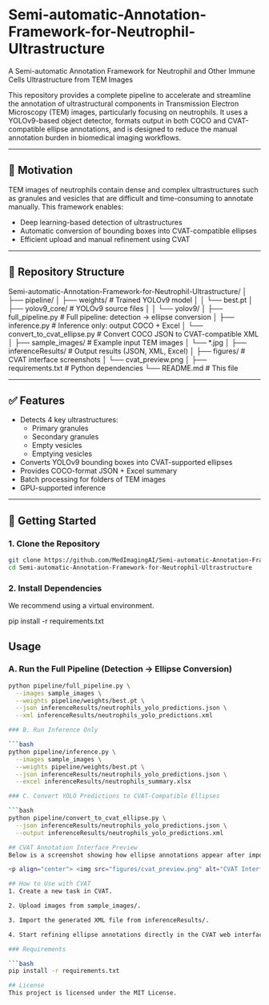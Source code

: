 # Semi-automatic-Annotation-Framework-for-Neutrophil-Ultrastructure

A Semi-automatic Annotation Framework for Neutrophil and Other Immune Cells Ultrastructure from TEM Images

This repository provides a complete pipeline to accelerate and streamline the annotation of ultrastructural components in Transmission Electron Microscopy (TEM) images, particularly focusing on neutrophils. It uses a YOLOv9-based object detector, formats output in both COCO and CVAT-compatible ellipse annotations, and is designed to reduce the manual annotation burden in biomedical imaging workflows.

---

## 🔬 Motivation

TEM images of neutrophils contain dense and complex ultrastructures such as granules and vesicles that are difficult and time-consuming to annotate manually. This framework enables:

- Deep learning-based detection of ultrastructures
- Automatic conversion of bounding boxes into CVAT-compatible ellipses
- Efficient upload and manual refinement using CVAT

---

## 📁 Repository Structure

Semi-automatic-Annotation-Framework-for-Neutrophil-Ultrastructure/
│
├── pipeline/
│ ├── weights/ # Trained YOLOv9 model
│ │ └── best.pt
│ ├── yolov9_core/ # YOLOv9 source files
│ │ └── yolov9/
│ ├── full_pipeline.py # Full pipeline: detection → ellipse conversion
│ ├── inference.py # Inference only: output COCO + Excel
│ └── convert_to_cvat_ellipse.py # Convert COCO JSON to CVAT-compatible XML
│
├── sample_images/ # Example input TEM images
│ └── *.jpg
│
├── inferenceResults/ # Output results (JSON, XML, Excel)
│
├── figures/ # CVAT interface screenshots
│ └── cvat_preview.png
│
├── requirements.txt # Python dependencies
└── README.md # This file

---

## ✅ Features

- Detects 4 key ultrastructures:
  - Primary granules
  - Secondary granules
  - Empty vesicles
  - Emptying vesicles
- Converts YOLOv9 bounding boxes into CVAT-supported ellipses
- Provides COCO-format JSON + Excel summary
- Batch processing for folders of TEM images
- GPU-supported inference

---

## 🧪 Getting Started

### 1. Clone the Repository

```bash
git clone https://github.com/MedImagingAI/Semi-automatic-Annotation-Framework-for-Neutrophil-Ultrastructure.git
cd Semi-automatic-Annotation-Framework-for-Neutrophil-Ultrastructure
```

### 2. Install Dependencies
We recommend using a virtual environment.

pip install -r requirements.txt

## Usage
### A. Run the Full Pipeline (Detection → Ellipse Conversion)

```bash
python pipeline/full_pipeline.py \
  --images sample_images \
  --weights pipeline/weights/best.pt \
  --json inferenceResults/neutrophils_yolo_predictions.json \
  --xml inferenceResults/neutrophils_yolo_predictions.xml

### B. Run Inference Only

```bash
python pipeline/inference.py \
  --images sample_images \
  --weights pipeline/weights/best.pt \
  --json inferenceResults/neutrophils_yolo_predictions.json \
  --excel inferenceResults/neutrophils_summary.xlsx

### C. Convert YOLO Predictions to CVAT-Compatible Ellipses

```bash
python pipeline/convert_to_cvat_ellipse.py \
  --json inferenceResults/neutrophils_yolo_predictions.json \
  --output inferenceResults/neutrophils_yolo_predictions.xml

## CVAT Annotation Interface Preview
Below is a screenshot showing how ellipse annotations appear after importing into CVAT:

<p align="center"> <img src="figures/cvat_preview.png" alt="CVAT Interface" width="700"/> </p>

## How to Use with CVAT
1. Create a new task in CVAT.

2. Upload images from sample_images/.

3. Import the generated XML file from inferenceResults/.

4. Start refining ellipse annotations directly in the CVAT web interface.

### Requirements

```bash
pip install -r requirements.txt

## License
This project is licensed under the MIT License.
